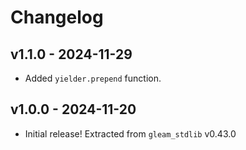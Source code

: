 # Changelog

## v1.1.0 - 2024-11-29

- Added `yielder.prepend` function.

## v1.0.0 - 2024-11-20

- Initial release! Extracted from `gleam_stdlib` v0.43.0
